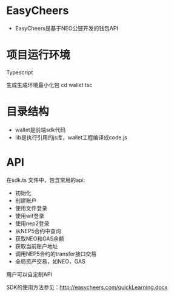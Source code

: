 # EasyCheers
- EasyCheers是基于NEO公链开发的钱包API

# 项目运行环境
Typescript

生成生成环境最小化包
cd wallet
tsc

# 目录结构
- wallet是前端sdk代码
- lib是执行引用的js库，wallet工程编译成code.js

# API
在sdk.ts 文件中，包含常用的api:
- 初始化
- 创建账户
- 使用文件登录
- 使用wif登录
- 使用nep2登录
- 从NEP5合约中查询
- 获取NEO和GAS余额
- 获取当前账户地址
- 调用NEP5合约的transfer接口交易
- 全局资产交易，如NEO，GAS

用户可以自定制API

SDK的使用方法参见：http://easycheers.com/quickLearning.docx
